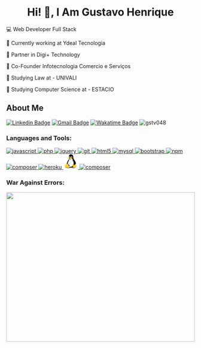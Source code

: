 <h1 align="center">Hi! 👋, I Am Gustavo Henrique</h1>
<!-- <img align="right" width="400px" src="./e84617ca70742151120affdfa77ebb2e-1.gif"> -->

<!-- <p disabled align="left">
  <img src="https://github-readme-stats.vercel.app/api/wakatime?username=gstv048&layout=compact" alt="gstv048" />
  <img src="https://wakatime.com/badge/user/3dd6f44c-9062-41e1-b764-c0ee928493f3.svg" alt="gstv048" />
</p> -->

<!-- ## I'm Gustavo Henrique Dos Santos! -->

:computer: Web Developer Full Stack

:briefcase: Currently working at Ydeal Tecnologia

:briefcase: Partner in Digi+ Technology

:department_store: Co-Founder Infotecnologia Comercio e Serviços

:open_book: Studying Law at - UNIVALI

:open_book: Studying Computer Science at - ESTACIO

## About Me

[![Linkedin Badge](https://img.shields.io/badge/-LinkedIn-blue?style=flat-square&logo=Linkedin&logoColor=white&link=https://www.linkedin.com/in/gstv048//)](https://www.linkedin.com/in/gstv048/)
[![Gmail Badge](https://img.shields.io/badge/-Gmail-c14438?style=flat-square&logo=Gmail&logoColor=white&link=mailto:gustavohenrique27sc@gmail.com)](mailto:gustavohenrique27sc@gmail.com)
[![Wakatime Badge](https://img.shields.io/badge/-Wakatime-000?style=flat-square&logo=wakatime&logoColor=white&link=https://github.com/gstv048)](https://wakatime.com/@gstv048)
<img src="https://wakatime.com/badge/user/3dd6f44c-9062-41e1-b764-c0ee928493f3.svg" alt="gstv048" />

<h3 align="left">Languages and Tools:</h3>

<p align="left"> 
   <a href="https://developer.mozilla.org/en-US/docs/Web/JavaScript" target="_blank">  
    <img src="https://cdn.jsdelivr.net/gh/devicons/devicon/icons/javascript/javascript-plain.svg" alt="javascript" width="40" height="40"/>    
    </a>
  <a href="https://www.php.net" target="_blank">     
    <img src="https://cdn.jsdelivr.net/gh/devicons/devicon/icons/php/php-plain.svg" alt="php" width="40" height="40"/>
  </a>
  <a href="#" target="_blank" rel="noreferrer">     
    <img src="https://cdn.jsdelivr.net/gh/devicons/devicon/icons/jquery/jquery-original.svg" alt="jquery" width="40" height="40"/>    
  </a>
  <a href="https://git-scm.com/" target="_blank"> 
    <img src="https://cdn.jsdelivr.net/gh/devicons/devicon/icons/git/git-original.svg" alt="git" width="40" height="40"/>
  </a>
  <a href="https://www.w3.org/html/" tittle="W3 SCHOOLS" target="_blank" rel="noreferrer">     
    <img src="https://cdn.jsdelivr.net/gh/devicons/devicon/icons/html5/html5-original.svg" alt="html5" width="40" height="40"/>
  </a>
  <a href="https://www.mysql.com/" target="_blank">     
    <img src="https://cdn.jsdelivr.net/gh/devicons/devicon/icons/mysql/mysql-original.svg" alt="mysql" width="40" height="40"/>
  </a>
  <a tittle="bootstrap" href="https://getbootstrap.com" target="_blank"> 
    <img src="https://cdn.jsdelivr.net/gh/devicons/devicon/icons/bootstrap/bootstrap-original.svg" alt="bootstrap" width="40" height="40"/>
  </a>
  <a href="#" tittle="npm" target="_blank" rel="noreferrer">    
    <img src="https://cdn.jsdelivr.net/gh/devicons/devicon/icons/npm/npm-original-wordmark.svg" alt="npm" width="40" height="40"/>    
  </a>
  <a href="#" tittle="Composer" target="_blank"> 
    <img src="https://cdn.jsdelivr.net/gh/devicons/devicon/icons/composer/composer-original.svg" alt="composer" width="40" height="40"/>    
  </a>
  <a href="#" target="_blank" rel="noreferrer">     
      <img src="https://cdn.jsdelivr.net/gh/devicons/devicon/icons/heroku/heroku-original.svg" alt="heroku" width="40" height="40"/>    
    </a>
  <a href="https://www.linux.org/" target="_blank" rel="noreferrer">
    <img src="https://raw.githubusercontent.com/devicons/devicon/master/icons/linux/linux-original.svg" alt="linux" width="40 height="40" />
  </a>
    <a href="https://insomnia.rest" tittle="insomnia" target="_blank"> 
    <img src="https://www.svgrepo.com/show/353904/insomnia.svg" alt="composer" width="40" height="40"/>
  </a>
</p>

<h3 align="left">War Against Errors:</h3>

<img src="https://wallpaperaccess.com/full/2825731.gif"  width="100%" height="400">
